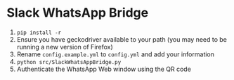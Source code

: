 Slack WhatsApp Bridge
====

1. `pip install -r`
2. Ensure you have geckodriver available to your path (you may need to be running a new version of Firefox)
3. Rename `config.example.yml` to `config.yml` and add your information
4. `python src/SlackWhatsAppBridge.py`
5. Authenticate the WhatsApp Web window using the QR code
